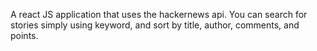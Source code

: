 A react JS application that uses the hackernews api.
You can search for stories simply using keyword, and sort by title, author, comments, and points.
